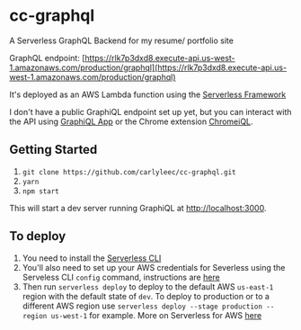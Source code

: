 # cc-graphql
A  Serverless GraphQL Backend for my resume/ portfolio site

GraphQL endpoint:
[https://rlk7p3dxd8.execute-api.us-west-1.amazonaws.com/production/graphql](https://rlk7p3dxd8.execute-api.us-west-1.amazonaws.com/production/graphql)

It's deployed as an AWS Lambda function using the [Serverless Framework](https://serverless.com/)

I don't have a public GraphiQL endpoint set up yet, but you can interact with the API using [GraphiQL App](https://github.com/skevy/graphiql-app) or the Chrome extension [ChromeiQL](https://chrome.google.com/webstore/detail/chromeiql/fkkiamalmpiidkljmicmjfbieiclmeij?hl=en).


## Getting Started
1. `git clone https://github.com/carlyleec/cc-graphql.git`
2. `yarn`
3. `npm start`

This will start a dev server running GraphiQL at [http://localhost:3000](http://localhost:3000/ggraphiql).


## To deploy

1. You need to install the [Serverless CLI](https://serverless.com/framework/docs/providers/aws/guide/installation/)
2. You'll also need to set up your AWS credentials for Severless using the Serveless CLI `config` command, instructions are [here](https://serverless.com/framework/docs/providers/aws/guide/credentials/)
3. Then run `serverless deploy` to deploy to the default AWS `us-east-1 `region with the default state of `dev`. To deploy to production or to a different AWS region use `serverless deploy --stage production --region us-west-1` for example. More on Serverless for AWS [here](https://serverless.com/framework/docs/providers/aws/guide/)

